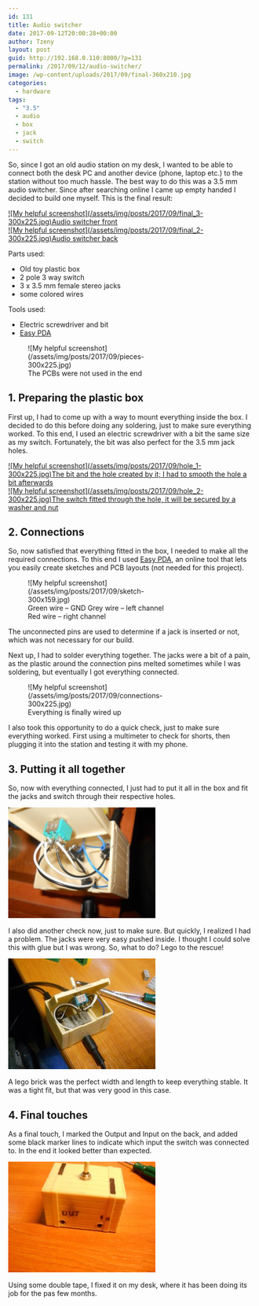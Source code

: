 ```yaml
---
id: 131
title: Audio switcher
date: 2017-09-12T20:00:28+00:00
author: Tzeny
layout: post
guid: http://192.168.0.110:8000/?p=131
permalink: /2017/09/12/audio-switcher/
image: /wp-content/uploads/2017/09/final-360x210.jpg
categories:
  - hardware
tags:
  - "3.5"
  - audio
  - box
  - jack
  - switch
---
```

So, since I got an old audio station on my desk, I wanted to be able to connect both the desk PC and another device (phone, laptop etc.) to the station without too much hassle. The best way to do this was a 3.5 mm audio switcher. Since after searching online I came up empty handed I decided to build one myself. This is the final result:

<div class="rl-gallery-container" id="rl-gallery-container-3" data-gallery_id="0"> <div class="rl-gallery rl-basicgrid-gallery " id="rl-gallery-3" data-gallery_no="3"> 

<div class="rl-gallery-item">
  <a href="https://tzeny.com/wp-content/uploads/2017/09/final_3.jpg" title="Audio switcher front" data-rl_title="Audio switcher front" class="rl-gallery-link" data-rl_caption="" data-rel="lightbox-gallery-3">![My helpful screenshot](/assets/img/posts/2017/09/final_3-300x225.jpg)<span class="rl-gallery-caption"><span class="rl-gallery-item-title">Audio switcher front</span></span></a>
</div>

<div class="rl-gallery-item">
  <a href="https://tzeny.com/wp-content/uploads/2017/09/final_2.jpg" title="Audio switcher back" data-rl_title="Audio switcher back" class="rl-gallery-link" data-rl_caption="" data-rel="lightbox-gallery-3">![My helpful screenshot](/assets/img/posts/2017/09/final_2-300x225.jpg)<span class="rl-gallery-caption"><span class="rl-gallery-item-title">Audio switcher back</span></span></a>
</div></div> </div>

Parts used:

  * Old toy plastic box
  * 2 pole 3 way switch
  * 3 x 3.5 mm female stereo jacks
  * some colored wires

Tools used:

  * Electric screwdriver and bit
  * [Easy PDA](https://easyeda.com/)

<figure id="attachment_137" aria-describedby="caption-attachment-137" style="width: 300px" class="wp-caption alignnone">![My helpful screenshot](/assets/img/posts/2017/09/pieces-300x225.jpg)<figcaption id="caption-attachment-137" class="wp-caption-text">The PCBs were not used in the end</figcaption></figure>

## 1. Preparing the plastic box

First up, I had to come up with a way to mount everything inside the box. I decided to do this before doing any soldering, just to make sure everything worked. To this end, I used an electric screwdriver with a bit the same size as my switch. Fortunately, the bit was also perfect for the 3.5 mm jack holes.

<div class="rl-gallery-container" id="rl-gallery-container-4" data-gallery_id="0"> <div class="rl-gallery rl-basicgrid-gallery " id="rl-gallery-4" data-gallery_no="4"> 

<div class="rl-gallery-item">
  <a href="https://tzeny.com/wp-content/uploads/2017/09/hole_1.jpg" title="The bit and the hole created by it; I had to smooth the hole a bit afterwards" data-rl_title="The bit and the hole created by it; I had to smooth the hole a bit afterwards" class="rl-gallery-link" data-rl_caption="" data-rel="lightbox-gallery-4">![My helpful screenshot](/assets/img/posts/2017/09/hole_1-300x225.jpg)<span class="rl-gallery-caption"><span class="rl-gallery-item-title">The bit and the hole created by it; I had to smooth the hole a bit afterwards</span></span></a>
</div>

<div class="rl-gallery-item">
  <a href="https://tzeny.com/wp-content/uploads/2017/09/hole_2.jpg" title="The switch fitted through the hole, it will be secured by a washer and nut" data-rl_title="The switch fitted through the hole, it will be secured by a washer and nut" class="rl-gallery-link" data-rl_caption="" data-rel="lightbox-gallery-4">![My helpful screenshot](/assets/img/posts/2017/09/hole_2-300x225.jpg)<span class="rl-gallery-caption"><span class="rl-gallery-item-title">The switch fitted through the hole, it will be secured by a washer and nut</span></span></a>
</div></div> </div>

## 2. Connections

So, now satisfied that everything fitted in the box, I needed to make all the required connections. To this end I used [Easy PDA](https://easyeda.com/), an online tool that lets you easily create sketches and PCB layouts (not needed for this project).

<figure id="attachment_132" aria-describedby="caption-attachment-132" style="width: 300px" class="wp-caption alignnone">![My helpful screenshot](/assets/img/posts/2017/09/sketch-300x159.jpg)<figcaption id="caption-attachment-132" class="wp-caption-text">Green wire – GND  
Grey wire – left channel  
Red wire – right channel</figcaption></figure>

The unconnected pins are used to determine if a jack is inserted or not, which was not necessary for our build.

Next up, I had to solder everything together. The jacks were a bit of a pain, as the plastic around the connection pins melted sometimes while I was soldering, but eventually I got everything connected.

<figure id="attachment_140" aria-describedby="caption-attachment-140" style="width: 300px" class="wp-caption alignnone">![My helpful screenshot](/assets/img/posts/2017/09/connections-300x225.jpg)<figcaption id="caption-attachment-140" class="wp-caption-text">Everything is finally wired up</figcaption></figure>

I also took this opportunity to do a quick check, just to make sure everything worked. First using a multimeter to check for shorts, then plugging it into the station and testing it with my phone.

## 3. Putting it all together

So, now with everything connected, I just had to put it all in the box and fit the jacks and switch through their respective holes.

![My helpful screenshot](/assets/img/posts/2017/09/box_1-300x225.jpg) 

I also did another check now, just to make sure. But quickly, I realized I had a problem. The jacks were very easy pushed inside. I thought I could solve this with glue but I was wrong. So, what to do? Lego to the rescue!

![My helpful screenshot](/assets/img/posts/2017/09/box_2-300x225.jpg) 

A lego brick was the perfect width and length to keep everything stable. It was a tight fit, but that was very good in this case.

## 4. Final touches

As a final touch, I marked the Output and Input on the back, and added some black marker lines to indicate which input the switch was connected to. In the end it looked better than expected.

![My helpful screenshot](/assets/img/posts/2017/09/final_2-300x225.jpg) 

Using some double tape, I fixed it on my desk, where it has been doing its job for the pas few months.
